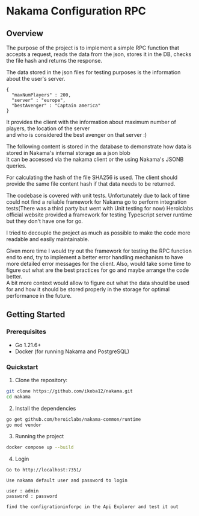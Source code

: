 # Nakama Configuration RPC
## Overview
The purpose of the project is to implement a simple RPC function that accepts a request, 
reads the data from the json, stores it in the DB, checks the file hash and returns the response.  

The data stored in the json files for testing purposes is the information about the user's server.

```
{
  "maxNumPlayers" : 200,
  "server" : "europe",
  "bestAvenger" : "Captain america"
}
```
It provides the client with the information about maximum number of players, the location of the server   
and who is considered the best avenger on that server :)

The following content is stored in the database to demonstrate how data is stored in Nakama's internal storage as a json blob   
It can be accessed via the nakama client or the using Nakama's JSONB queries.

For calculating the hash of the file SHA256 is used. The client should provide the same file content hash if that data needs to be returned.  

The codebase is covered with unit tests. Unfortunately due to lack of time could not find a reliable framework for Nakama go to perform integration tests(There was a third party but went with Unit testing for now)
Heroiclabs official website provided a framework for testing Typescript server runtime but they don't have one for go.

I tried to decouple the project as much as possible to make the code more readable and easily maintainable.

Given more time I would try out the framework for testing the RPC function end to end, try to implement a better error handling mechanism to have more detailed error messages for the client. 
Also, would take some time to figure out what are the best practices for go and maybe arrange the code better.  
A bit more context would allow to figure out what the data should be used for and how it should be stored properly in the storage for optimal performance in the future.




## Getting Started

### Prerequisites

- Go 1.21.6+
- Docker (for running Nakama and PostgreSQL)

### Quickstart

1. Clone the repository:

```sh
git clone https://github.com/ikoba12/nakama.git
cd nakama
```
2. Install the dependencies
```sh
go get github.com/heroiclabs/nakama-common/runtime
go mod vendor 
```
3. Running the project
```sh
docker compose up --build
```
4. Login 
```
Go to http://localhost:7351/

Use nakama default user and password to login

user : admin  
password : password

find the configrationinforpc in the Api Explorer and test it out
```

